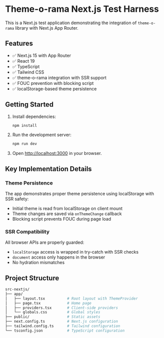 # Theme-o-rama Next.js Test Harness

This is a Next.js test application demonstrating the integration of `theme-o-rama` library with Next.js App Router.

## Features

- ✅ Next.js 15 with App Router
- ✅ React 19
- ✅ TypeScript
- ✅ Tailwind CSS
- ✅ theme-o-rama integration with SSR support
- ✅ FOUC prevention with blocking script
- ✅ localStorage-based theme persistence

## Getting Started

1. Install dependencies:

    ```bash
    npm install
    ```

2. Run the development server:

    ```bash
    npm run dev
    ```

3. Open [http://localhost:3000](http://localhost:3000) in your browser.

## Key Implementation Details

### Theme Persistence

The app demonstrates proper theme persistence using localStorage with SSR safety:

- Initial theme is read from localStorage on client mount
- Theme changes are saved via `onThemeChange` callback
- Blocking script prevents FOUC during page load

### SSR Compatibility

All browser APIs are properly guarded:

- `localStorage` access is wrapped in try-catch with SSR checks
- `document` access only happens in the browser
- No hydration mismatches

## Project Structure

```bash
src-nextjs/
├── app/
│   ├── layout.tsx          # Root layout with ThemeProvider
│   ├── page.tsx            # Home page
│   ├── providers.tsx       # Client-side providers
│   └── globals.css         # Global styles
├── public/                 # Static assets
├── next.config.ts          # Next.js configuration
├── tailwind.config.ts      # Tailwind configuration
└── tsconfig.json           # TypeScript configuration
```
